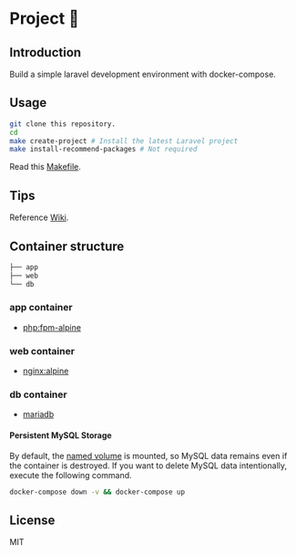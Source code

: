 # Project 🐳

## Introduction

Build a simple laravel development environment with docker-compose.

## Usage

```bash
git clone this repository.
cd 
make create-project # Install the latest Laravel project
make install-recommend-packages # Not required
```

Read this [Makefile](https://github.com/ucan-lab/docker-laravel/blob/master/Makefile).

## Tips

Reference [Wiki](https://github.com/ucan-lab/docker-laravel/wiki).

## Container structure

```bash
├── app
├── web
└── db
```

### app container

- [php:fpm-alpine](https://hub.docker.com/_/php)

### web container

- [nginx:alpine](https://hub.docker.com/_/nginx)

### db container

- [mariadb](https://hub.docker.com/_/mariadb)

#### Persistent MySQL Storage

By default, the [named volume](https://docs.docker.com/compose/compose-file/#volumes) is mounted, so MySQL data remains even if the container is destroyed.
If you want to delete MySQL data intentionally, execute the following command.

```bash
docker-compose down -v && docker-compose up
```
## License
MIT